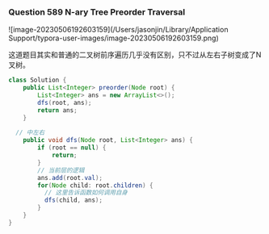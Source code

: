 ### Question 589 N-ary Tree Preorder Traversal

![image-20230506192603159](/Users/jasonjin/Library/Application Support/typora-user-images/image-20230506192603159.png)

这道题目其实和普通的二叉树前序遍历几乎没有区别，只不过从左右子树变成了N叉树。

~~~java
class Solution {
    public List<Integer> preorder(Node root) {
        List<Integer> ans = new ArrayList<>();
        dfs(root, ans);
        return ans;
    }
		
  // 中左右
    public void dfs(Node root, List<Integer> ans) {
        if (root == null) {
            return;
        }
        // 当前层的逻辑
        ans.add(root.val);
        for(Node child: root.children) {
          // 这里告诉函数如何调用自身
          dfs(child, ans);
        }
    }
}
~~~


